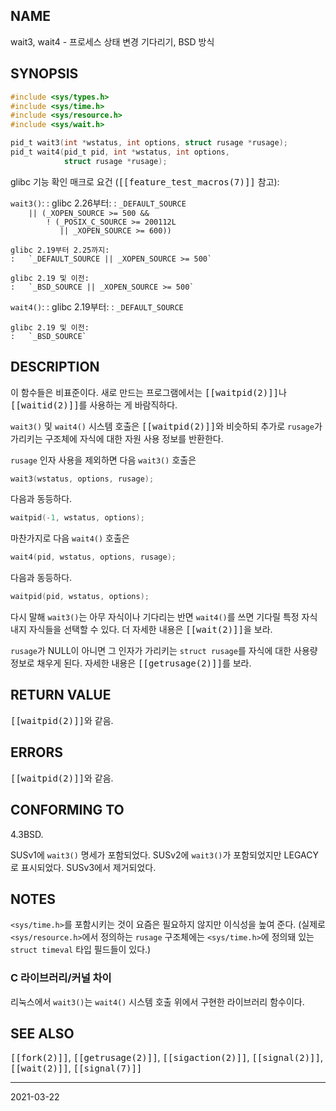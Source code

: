 ## NAME

wait3, wait4 - 프로세스 상태 변경 기다리기, BSD 방식

## SYNOPSIS

```c
#include <sys/types.h>
#include <sys/time.h>
#include <sys/resource.h>
#include <sys/wait.h>

pid_t wait3(int *wstatus, int options, struct rusage *rusage);
pid_t wait4(pid_t pid, int *wstatus, int options,
            struct rusage *rusage);
```

glibc 기능 확인 매크로 요건 (<tt>[[feature_test_macros(7)]]</tt> 참고):

`wait3()`:
:   glibc 2.26부터:
    :   `_DEFAULT_SOURCE`<br>
        `    || (_XOPEN_SOURCE >= 500 &&`<br>
        `        ! (_POSIX_C_SOURCE >= 200112L`<br>
        `           || _XOPEN_SOURCE >= 600))`

    glibc 2.19부터 2.25까지:
    :   `_DEFAULT_SOURCE || _XOPEN_SOURCE >= 500`

    glibc 2.19 및 이전:
    :   `_BSD_SOURCE || _XOPEN_SOURCE >= 500`

`wait4()`:
:   glibc 2.19부터:
    :   `_DEFAULT_SOURCE`

    glibc 2.19 및 이전:
    :   `_BSD_SOURCE`

## DESCRIPTION

이 함수들은 비표준이다. 새로 만드는 프로그램에서는 <tt>[[waitpid(2)]]</tt>나 <tt>[[waitid(2)]]</tt>를 사용하는 게 바람직하다.

`wait3()` 및 `wait4()` 시스템 호출은 <tt>[[waitpid(2)]]</tt>와 비슷하되 추가로 `rusage`가 가리키는 구조체에 자식에 대한 자원 사용 정보를 반환한다.

`rusage` 인자 사용을 제외하면 다음 `wait3()` 호출은

```c
wait3(wstatus, options, rusage);
```

다음과 동등하다.

```c
waitpid(-1, wstatus, options);
```

마찬가지로 다음 `wait4()` 호출은

```c
wait4(pid, wstatus, options, rusage);
```

다음과 동등하다.

```c
waitpid(pid, wstatus, options);
```

다시 말해 `wait3()`는 아무 자식이나 기다리는 반면 `wait4()`를 쓰면 기다릴 특정 자식 내지 자식들을 선택할 수 있다. 더 자세한 내용은 <tt>[[wait(2)]]</tt>을 보라.

`rusage`가 NULL이 아니면 그 인자가 가리키는 `struct rusage`를 자식에 대한 사용량 정보로 채우게 된다. 자세한 내용은 <tt>[[getrusage(2)]]</tt>를 보라.

## RETURN VALUE

<tt>[[waitpid(2)]]</tt>와 같음.

## ERRORS

<tt>[[waitpid(2)]]</tt>와 같음.

## CONFORMING TO

4.3BSD.

SUSv1에 `wait3()` 명세가 포함되었다. SUSv2에 `wait3()`가 포함되었지만 LEGACY로 표시되었다. SUSv3에서 제거되었다.

## NOTES

`<sys/time.h>`를 포함시키는 것이 요즘은 필요하지 않지만 이식성을 높여 준다. (실제로 `<sys/resource.h>`에서 정의하는 `rusage` 구조체에는 `<sys/time.h>`에 정의돼 있는  `struct timeval` 타입 필드들이 있다.)

### C 라이브러리/커널 차이

리눅스에서 `wait3()`는 `wait4()` 시스템 호출 위에서 구현한 라이브러리 함수이다.

## SEE ALSO

<tt>[[fork(2)]]</tt>, <tt>[[getrusage(2)]]</tt>, <tt>[[sigaction(2)]]</tt>, <tt>[[signal(2)]]</tt>, <tt>[[wait(2)]]</tt>, <tt>[[signal(7)]]</tt>

----

2021-03-22
